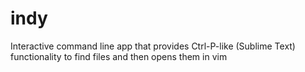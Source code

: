 # indy

Interactive command line app that provides Ctrl-P-like (Sublime Text)
functionality to find files and then opens them in vim
